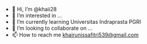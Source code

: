 - 👋 Hi, I’m @khaii28
- 👀 I’m interested in ...
- 🌱 I’m currently learning Universitas Indraprasta PGRI
- 💞️ I’m looking to collaborate on ...
- 📫 How to reach me khairunissafitri539@gmail.com 

<!---
khaii28/khaii28 is a ✨ special ✨ repository because its `README.md` (this file) appears on your GitHub profile.
You can click the Preview link to take a look at your changes.
--->
